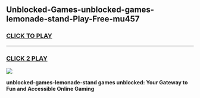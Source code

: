 
## Unblocked-Games-unblocked-games-lemonade-stand-Play-Free-mu457
<h3>
<a href="https://premium76.site?title=unblocked-games-lemonade-stand&ref=18A1">CLICK TO PLAY</a></h3>
<hr>

<h3>
<a href="https://premium76.site?title=unblocked-games-lemonade-stand&ref=18A1">CLICK 2 PLAY</a>
  
</h3>

<a href="https://premium76.site?title=unblocked-games-lemonade-stand&ref=18A1"><img src="https://clearcache.store/games.png"></a>


**unblocked-games-lemonade-stand games unblocked: Your Gateway to Fun and Accessible Online Gaming**
